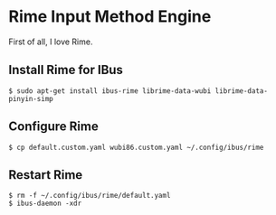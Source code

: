 # Rime Input Method Engine

First of all, I love Rime.

## Install Rime for IBus

```
$ sudo apt-get install ibus-rime librime-data-wubi librime-data-pinyin-simp
```

## Configure Rime

```
$ cp default.custom.yaml wubi86.custom.yaml ~/.config/ibus/rime
```

## Restart Rime

```
$ rm -f ~/.config/ibus/rime/default.yaml
$ ibus-daemon -xdr
```
